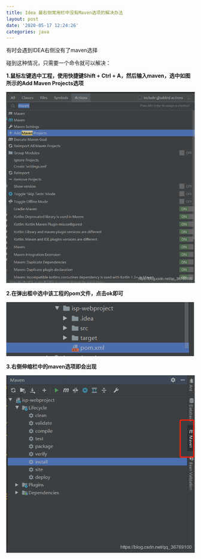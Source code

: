 ```yaml
---
title: Idea 最右侧常用栏中没有Maven选项的解决办法
layout: post
date: '2020-05-17 12:24:26'
categories: java
---
```


有时会遇到IDEA右侧没有了maven选择

碰到这种情况，只需要一个命令就可以解决：

**1.鼠标左键选中工程，使用快捷键Shift + Ctrl + A，然后输入maven，选中如图所示的Add Maven Projects选项**

![](/20191113105420504.png)

**2.在弹出框中选中该工程的pom文件，点击ok即可**

![](/20191113105641425.png)

**3.右侧伸缩栏中的maven选项即会出现**

![](/201911131057491.png)